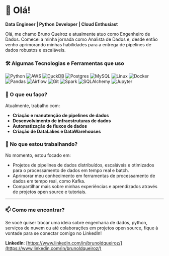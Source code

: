 # 👋 Olá!

**Data Engineer | Python Developer | Cloud Enthusiast**

Olá, me chamo Bruno Queiroz e atualmente atuo como Engenheiro de Dados. Comecei a minha jornada como Analista de Dados e, desde então venho aprimorando minhas habilidades para a entrega de pipelines de dados robustos e escaláveis.

### 🛠️ Algumas Tecnologias e Ferramentas que uso

![Python](https://img.shields.io/badge/Python-3776AB.svg?style=for-the-badge&logo=Python&logoColor=white)
![AWS](https://img.shields.io/badge/Amazon%20Web%20Services-232F3E.svg?style=for-the-badge&logo=Amazon-Web-Services&logoColor=white)
![DuckDB](https://img.shields.io/badge/DuckDB-FFF000.svg?style=for-the-badge&logo=DuckDB&logoColor=black)
![Postgres](https://img.shields.io/badge/PostgreSQL-4169E1.svg?style=for-the-badge&logo=PostgreSQL&logoColor=white)
![MySQL](https://img.shields.io/badge/MySQL-4479A1.svg?style=for-the-badge&logo=MySQL&logoColor=white)
![Linux](https://img.shields.io/badge/Linux-FCC624.svg?style=for-the-badge&logo=Linux&logoColor=black)
![Docker](https://img.shields.io/badge/Docker-2496ED.svg?style=for-the-badge&logo=Docker&logoColor=white)
![Pandas](https://img.shields.io/badge/pandas-150458.svg?style=for-the-badge&logo=pandas&logoColor=white)
![Airflow](https://img.shields.io/badge/Apache%20Airflow-017CEE.svg?style=for-the-badge&logo=Apache-Airflow&logoColor=white)
![Git](https://img.shields.io/badge/Git-F05032.svg?style=for-the-badge&logo=Git&logoColor=white)
![Spark](https://img.shields.io/badge/Apache%20Spark-E25A1C.svg?style=for-the-badge&logo=Apache-Spark&logoColor=white)
![SQLAlchemy](https://img.shields.io/badge/SQLAlchemy-D71F00.svg?style=for-the-badge&logo=SQLAlchemy&logoColor=white)
![Jupyter](https://img.shields.io/badge/Jupyter-F37626.svg?style=for-the-badge&logo=Jupyter&logoColor=white)

### 🚀 O que eu faço?

Atualmente, trabalho com:

- **Criação e manutenção de pipelines de dados**
- **Desenvolvimento de infraestruturas de dados**
- **Automatização de fluxos de dados**
- **Criação de DataLakes e DataWarehouses**

### 🌱 No que estou trabalhando?

No momento, estou focado em:

- Projetos de pipelines de dados distribuídos, escaláveis e otimizados para o processamento de dados em tempo real e batch.
- Aprimorar meu conhecimento em ferramentas de processamento de dados em tempo real, como Kafka.
- Compartilhar mais sobre minhas experiências e aprendizados através de projetos open source e tutoriais.

---

### 📫 Como me encontrar?

Se você quiser trocar uma ideia sobre engenharia de dados, python, serviços de nuvem ou até colaborações em projetos open source, fique à vontade para se conectar comigo no LinkedIn!

**LinkedIn**: [https://www.linkedin.com/in/brunoldqueiroz/](https://www.linkedin.com/in/brunoldqueiroz/)
